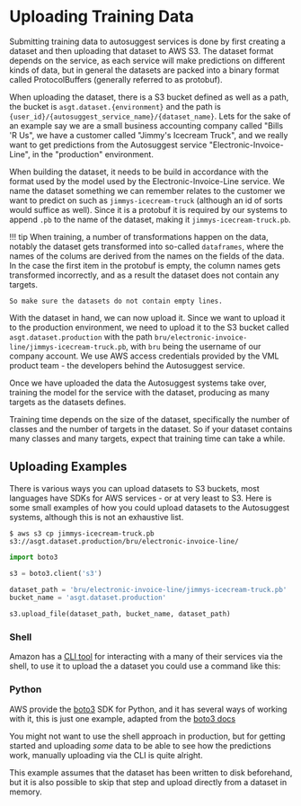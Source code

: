 # Uploading Training Data

Submitting training data to autosuggest services is done by first creating a dataset and then uploading that dataset to AWS S3.
The dataset format depends on the service, as each service will make predictions on different kinds of data, but in general the datasets are packed into a binary format called ProtocolBuffers (generally referred to as protobuf).

When uploading the dataset, there is a S3 bucket defined as well as a path, the bucket is `asgt.dataset.{environment}` and the path is `{user_id}/{autosuggest_service_name}/{dataset_name}`.
Lets for the sake of an example say we are a small business accounting company called "Bills 'R Us", we have a customer called "Jimmy's Icecream Truck", and we really want to get predictions from the Autosuggest service "Electronic-Invoice-Line", in the "production" environment.

When building the dataset, it needs to be build in accordance with the format used by the model used by the Electronic-Invoice-Line service. We name the dataset something we can remember relates to the customer we want to predict on such as `jimmys-icecream-truck` (although an id of sorts would suffice as well). Since it is a protobuf it is required by our systems to append `.pb` to the name of the dataset, making it `jimmys-icecream-truck.pb`.

!!! tip
    When training, a number of transformations happen on the data, notably the dataset gets transformed into so-called `dataframes`, where the names of the colums are derived from the names on the fields of the data. In the case the first item in the protobuf is empty, the column names gets transformed incorrectly, and as a result the dataset does not contain any targets.

    So make sure the datasets do not contain empty lines.

With the dataset in hand, we can now upload it. Since we want to upload it to the production environment, we need to upload it to the S3 bucket called `asgt.dataset.production` with the path `bru/electronic-invoice-line/jimmys-icecream-truck.pb`, with `bru` being the username of our company account.
We use AWS access credentials provided by the VML product team - the developers behind the Autosuggest service.

Once we have uploaded the data the Autosuggest systems take over, training the model for the service with the dataset, producing as many targets as the datasets defines.

Training time depends on the size of the dataset, specifically the number of classes and the number of targets in the dataset. So if your dataset contains many classes and many targets, expect that training time can take a while.

Uploading Examples
------------------

There is various ways you can upload datasets to S3 buckets, most languages have SDKs for AWS services - or at very least to S3. Here is some small examples of how you could upload datasets to the Autosuggest systems, although this is not an exhaustive list.

``` shell tab="Shell"
$ aws s3 cp jimmys-icecream-truck.pb s3://asgt.dataset.production/bru/electronic-invoice-line/
```

``` python tab="python"
import boto3

s3 = boto3.client('s3')

dataset_path = 'bru/electronic-invoice-line/jimmys-icecream-truck.pb'
bucket_name = 'asgt.dataset.production'

s3.upload_file(dataset_path, bucket_name, dataset_path)
```

### Shell

Amazon has a [CLI tool](https://aws.amazon.com/cli/) for interacting with a many of their services via the shell, to use it to upload the a dataset you could use a command like this:

### Python

AWS provide the [boto3](https://pypi.org/project/boto3/) SDK for Python, and it has several ways of working with it, this is just one example, adapted from the [boto3 docs](https://boto3.readthedocs.io/en/latest/guide/s3-example-creating-buckets.html#upload-a-file-to-an-amazon-s3-bucket)

You might not want to use the shell approach in production, but for getting started and uploading _some_ data to be able to see how the predictions work, manually uploading via the CLI is quite alright.

This example assumes that the dataset has been written to disk beforehand, but it is also possible to skip that step and upload directly from a dataset in memory.
